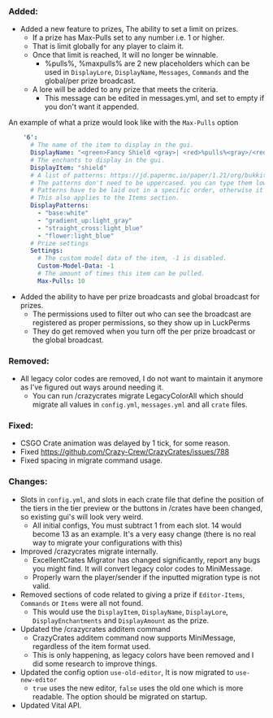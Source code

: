 ### Added:
- Added a new feature to prizes, The ability to set a limit on prizes.
  - If a prize has Max-Pulls set to any number i.e. 1 or higher. 
  - That is limit globally for any player to claim it.
  - Once that limit is reached, It will no longer be winnable.
    - %pulls%, %maxpulls% are 2 new placeholders which can be used in `DisplayLore`, `DisplayName`, `Messages`, `Commands` and the global/per prize broadcast.
  - A lore will be added to any prize that meets the criteria.
    - This message can be edited in messages.yml, and set to empty if you don't want it appended.

An example of what a prize would look like with the `Max-Pulls` option
```yml
    '6':
      # The name of the item to display in the gui.
      DisplayName: "<green>Fancy Shield <gray>| <red>%pulls%<gray>/<red>%maxpulls%"
      # The enchants to display in the gui.
      DisplayItem: "shield"
      # A list of patterns: https://jd.papermc.io/paper/1.21/org/bukkit/block/banner/PatternType.html
      # The patterns don't need to be uppercased. you can type them lowercased along with the colors.
      # Patterns have to be laid out in a specific order, otherwise it won't look right.
      # This also applies to the Items section.
      DisplayPatterns:
        - "base:white"
        - "gradient_up:light_gray"
        - "straight_cross:light_blue"
        - "flower:light_blue"
      # Prize settings
      Settings:
        # The custom model data of the item, -1 is disabled.
        Custom-Model-Data: -1
        # The amount of times this item can be pulled.
        Max-Pulls: 10
```

- Added the ability to have per prize broadcasts and global broadcast for prizes.
  - The permissions used to filter out who can see the broadcast are registered as proper permissions, so they show up in LuckPerms
  - They do get removed when you turn off the per prize broadcast or the global broadcast.

### Removed:
- All legacy color codes are removed, I do not want to maintain it anymore as I've figured out ways around needing it.
  - You can run /crazycrates migrate LegacyColorAll which should migrate all values in `config.yml`, `messages.yml` and all `crate` files.

### Fixed:
- CSGO Crate animation was delayed by 1 tick, for some reason.
- Fixed https://github.com/Crazy-Crew/CrazyCrates/issues/788
- Fixed spacing in migrate command usage.

### Changes:
- Slots in `config.yml`, and slots in each crate file that define the position of the tiers in the tier preview or the buttons in /crates have been changed, so existing gui's will look very weird.
  - All initial configs, You must subtract 1 from each slot. 14 would become 13 as an example. It's a very easy change (there is no real way to migrate your configurations with this)
- Improved /crazycrates migrate internally.
  - ExcellentCrates Migrator has changed significantly, report any bugs you might find. It will convert legacy color codes to MiniMessage.
  - Properly warn the player/sender if the inputted migration type is not valid.
- Removed sections of code related to giving a prize if `Editor-Items`, `Commands` or `Items` were all not found.
  - This would use the `DisplayItem`, `DisplayName`, `DisplayLore`, `DisplayEnchantments` and `DisplayAmount` as the prize.
- Updated the /crazycrates additem command
  - CrazyCrates additem command now supports MiniMessage, regardless of the item format used.
  - This is only happening, as legacy colors have been removed and I did some research to improve things.
- Updated the config option `use-old-editor`, It is now migrated to `use-new-editor`
  - `true` uses the new editor, `false` uses the old one which is more readable. The option should be migrated on startup.
- Updated Vital API.
